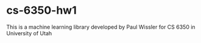# cs-6350-hw1
This is a machine learning library developed by Paul Wissler for CS 6350 in University of Utah
